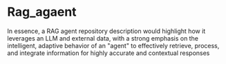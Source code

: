# Rag_agaent
In essence, a RAG agent repository description would highlight how it leverages an LLM and external data, with a strong emphasis on the intelligent, adaptive behavior of an "agent" to effectively retrieve, process, and integrate information for highly accurate and contextual responses

